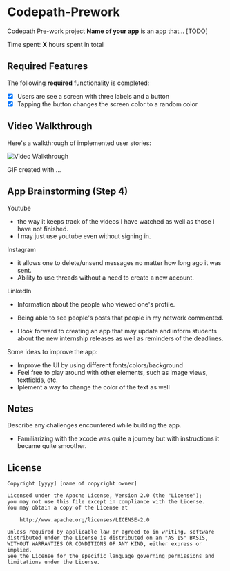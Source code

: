 # Codepath-Prework
Codepath Pre-work project
**Name of your app** is an app that... [TODO] 

Time spent: **X** hours spent in total

## Required Features

The following **required** functionality is completed:

- [x] Users are see a screen with three labels and a button
- [x] Tapping the button changes the screen color to a random color
 
## Video Walkthrough

Here's a walkthrough of implemented user stories:

<img src='http://i.imgur.com/link/to/your/gif/file.gif' title='Video Walkthrough' width='' alt='Video Walkthrough' />

<!-- Replace this with whatever GIF tool you used! -->
GIF created with ...  
<!-- Recommended tools:
[Kap](https://getkap.co/) for macOS
[ScreenToGif](https://www.screentogif.com/) for Windows
[peek](https://github.com/phw/peek) for Linux. -->

## App Brainstorming (Step 4)
Youtube
- the way it keeps track of the videos I have watched as well as those I have not finished.
- I may just use youtube even without signing in.

Instagram
- it allows one to delete/unsend messages no matter how long ago it was sent.
- Ability to use threads without a need to create a new account.

LinkedIn
- Information about the people who viewed one's profile.
- Being able to see people's posts that people in my network commented.

- I look forward to creating an app that may update and inform students about the new internship releases as well as reminders of the deadlines.

Some ideas to improve the app:
- Improve the UI by using different fonts/colors/background
- Feel free to play around with other elements, such as image views, textfields, etc.
- Iplement a way to change the color of the text as well




## Notes

Describe any challenges encountered while building the app.
- Familiarizing with the xcode was quite a journey but with instructions it became quite smoother.

## License

    Copyright [yyyy] [name of copyright owner]

    Licensed under the Apache License, Version 2.0 (the "License");
    you may not use this file except in compliance with the License.
    You may obtain a copy of the License at

        http://www.apache.org/licenses/LICENSE-2.0

    Unless required by applicable law or agreed to in writing, software
    distributed under the License is distributed on an "AS IS" BASIS,
    WITHOUT WARRANTIES OR CONDITIONS OF ANY KIND, either express or implied.
    See the License for the specific language governing permissions and
    limitations under the License.
